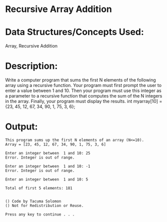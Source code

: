 
Recursive Array Addition
========================


Data Structures/Concepts Used:
==============================
Array, Recursive Addition


Description:
============
Write a computer program that sums the first N elements of the following array using a recursive function.
Your program must first prompt the user to enter a value between 1 and 10. Then your program must use this integer as a parameter to a recursive function that computes the sum of the N integers in the array. 
Finally, your program must display the results.
int myarray[10] = {23, 45, 12, 67, 34, 90, 1, 75, 3, 6};


Output:
=======
	This program sums up the first N elements of an array (N<=10).
	Array = [23, 45, 12, 67, 34, 90, 1, 75, 3, 6]
	
	Enter an integer between  1 and 10: 25
	Error. Integer is out of range.
	
	Enter an integer between  1 and 10: -1
	Error. Integer is out of range.
	
	Enter an integer between  1 and 10: 5
	
	Total of first 5 elements: 181
	
	
	() Code by Tacuma Solomon
	() Not for Redistribution or Reuse.
	
	Press any key to continue . . .